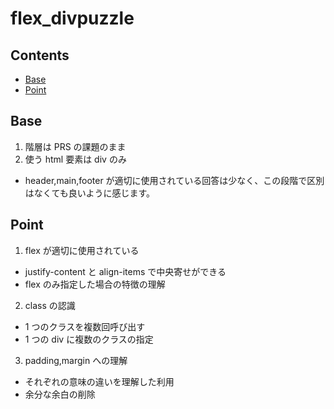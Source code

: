 # flex_divpuzzle
<!-- コメント待ち -->

## Contents

- [Base](#base)
- [Point](#point)

## Base

1. 階層は PRS の課題のまま
2. 使う html 要素は div のみ

- header,main,footer が適切に使用されている回答は少なく、この段階で区別はなくても良いように感じます。

## Point

1. flex が適切に使用されている

- justify-content と align-items で中央寄せができる
- flex のみ指定した場合の特徴の理解

2. class の認識

- 1 つのクラスを複数回呼び出す
- 1 つの div に複数のクラスの指定

3. padding,margin への理解

- それぞれの意味の違いを理解した利用
- 余分な余白の削除
